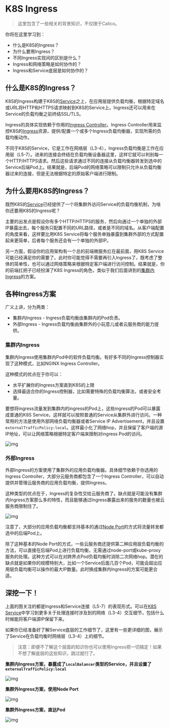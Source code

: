 # K8S Ingress

> 这里包含了一些相关的背景知识，不仅限于Calico。

你将在这里学习到：

- 什么是K8S的Ingress？
- 为什么要用Ingress？
- 不同Ingress实现间的区别是什么？
- Ingress和网络策略是如何协作的？
- Ingress和Service底层是如何协作的？

## 什么是K8S的Ingress？

K8S的Ingress构建于K8S的[Service](05K8S%20Service.md)之上，在应用层提供负载均衡，根据特定域名或URL将HTTP和HTTPS请求映射到K8S的Service上。Ingress还可以用来在Service的负载均衡之前终结SSL/TLS。

Ingress的具体实现依赖于你用的[Ingress Controller](https://kubernetes.io/docs/concepts/services-networking/ingress-controllers/)。Ingress Controller用来监控K8S的[Ingress](https://kubernetes.io/docs/concepts/services-networking/ingress/)资源，提供/配置一个或多个Ingress负载均衡器，实现所需的负载均衡动作。

不同于K8S的Service，它是工作在网络层（L3-4），Ingress负载均衡是工作在应用层（L5-7）。进来的连接会终结在负载均衡设备器这里，这样它就可以判别每一个HTTP/HTTPS请求。然后这些请求通过不同的连接从负载均衡器转发到选中的Service后端Pod上。结果就是，后端Pod的网络策略可以限制只允许从负载均衡器过来的连接，但是无法根据特定的原始客户端进行限制。

## 为什么要用K8S的Ingress？

既然K8S的[Service](05K8S%20Service.md)已经提供了一个将集群外访问Service的负载均衡机制，为啥你还要用K8S的Ingress呢？

主要的出发点是假设你有多个HTTP/HTTPS的服务，然后向通过一个单独的外部IP暴露出去，每个服务只配置不同的URL路径，或者是不同的域名。从客户端配置的角度来看，这样要比用K8S Service将每个服务单独暴露到集群外部的方式配置起来更简单，后者每个服务还会有一个单独的外部IP。

另一方面，假设你的应用架构有一个总的前端微服务扛在最前面，用K8S Service可能已经满足你的需要了。此时你可能觉得不需要再引入Ingress了，既考虑了整体的简单性，也可以通过网络策略来根据特定客户端进行访问控制。结果就是，你的前端扛把子已经扮演了K8S Ingress的角色，类似于我们后面讲到的[集群内Ingress](#集群内Ingress)的方案。

## 各种Ingress方案

广义上讲，分为两类：

- 集群内Ingress - Ingress负载均衡由集群内的Pod负责。
- 外部Ingress - Ingress负载均衡由集群外的小玩意儿或者云服务商的能力提供。

### 集群内Ingress

集群内Ingress使用集群内Pod中的软件负载均衡。有好多不同的Ingress控制器实现了这种模式，比如NGINX Ingress Controller。

这种模式的优点在于你可以：

- 水平扩展你的Ingress方案直到K8S的上限
- 选择最适合你的Ingress控制器，比如需要特殊的负载均衡算法，或者安全考量。

要想将ingress流量发到集群内的ingress的Pod上，这些ingress的Pod可以暴露成普通的K8S Service，这样就可以按照普通的Service从集群外进行访问。一种常用的方法是使用外部网络负载均衡器或者Service IP Advertisement，并且设置`externalTrafficPolicy:local`。这样最小化了网络hop，并且保留了客户端的源IP地址，可以让网络策略根据特定客户端来限制对ingress Pod的访问。

![img](https://projectcalico.docs.tigera.io/images/ingress-in-cluster.svg)

### 外部Ingress

外部Ingress的方案使用了集群外的应用负载均衡器。具体细节依赖于你选用的Ingress Controller，大部分云服务商都包含了一个Ingress Controller，可以自动提供并管理云服务商的应用负载均衡，提供Ingress。

这种类型的优点在于，Ingress的复杂性交给云服务商了。缺点就是可能没有集群内Ingress方案那么多的特性，而且能够通过Ingress暴露出来的服务的数量也被云服务商限制住了。

![img](https://projectcalico.docs.tigera.io/images/ingres-external.svg)

注意了，大部分的应用负载均衡都支持基本的通过[Node Port](05K8S%20Service.md#Node%20port)的方式将流量转发都选中的后端Pod上。

除了这种基本的Node Port的方式，一些云服务商还提供第二种应用层负载均衡的方法，可以直接在后端Pod上进行负载均衡，无需通过node-port或kube-proxy服务的处理。这种方式可以在对跨界点Pod负载均衡时消除二次网络hop。潜在的缺点就是如果你的规模特别大，比如一个Service后面几百个Pod，可能会超出应用层负载均衡可以操作的最大IP数量。此时换成集群内Ingress的方案可能更合适。

## 深挖一下！

上面的图关注的都是Ingress和Service连接（L5-7）的表现形式。可以在[K8S Service](05K8S%20Service.md)中学习到更多关于处理连接时涉及到的网络（L3-4）交互细节，包括什么时候能将客户端源IP保留下来。

如果你已经准备好了解Service底层的工作细节了，这里有一些更详细的图，展示了Service在负载均衡时网络层（L3-4）上的细节。

> 注意：即便不了解这个层面的知识你也可以使用Ingress把一切搞定！如果不想了解底层的这些知识，跳过就行了。

**集群内Ingress方案，暴露成了`LocalBalancer`类型的Service，并且设置了`externalTrafficPolicy:local`**

![img](https://projectcalico.docs.tigera.io/images/ingress-in-cluster-nlb-local.svg)

**集群外Ingress方案，使用Node Port**

![img](https://projectcalico.docs.tigera.io/images/ingress-external-node-ports.svg)

**集群外Ingress方案，直达Pod**

![img](https://projectcalico.docs.tigera.io/images/ingress-external-direct-to-pods.svg)